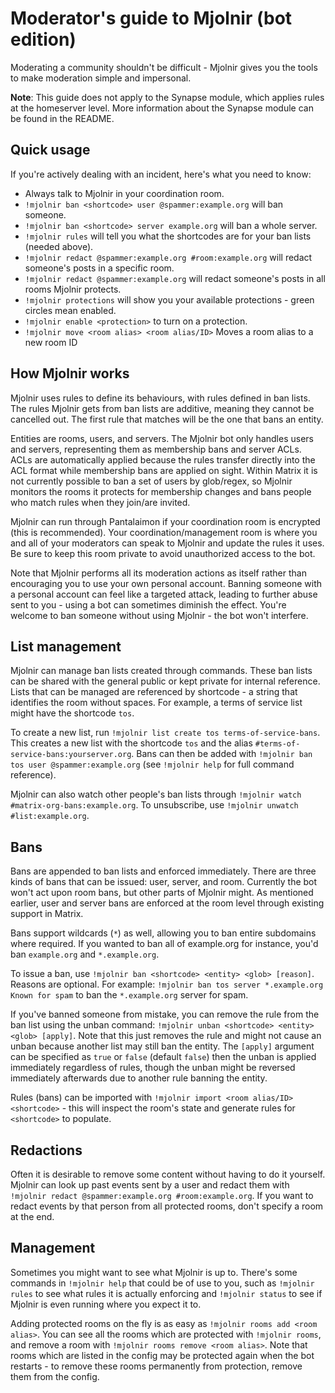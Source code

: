 # Moderator's guide to Mjolnir (bot edition)

Moderating a community shouldn't be difficult - Mjolnir gives you the tools to make moderation simple and 
impersonal.

**Note**: This guide does not apply to the Synapse module, which applies rules at the homeserver level. More
information about the Synapse module can be found in the README.

## Quick usage

If you're actively dealing with an incident, here's what you need to know:

* Always talk to Mjolnir in your coordination room.
* `!mjolnir ban <shortcode> user @spammer:example.org` will ban someone.
* `!mjolnir ban <shortcode> server example.org` will ban a whole server.
* `!mjolnir rules` will tell you what the shortcodes are for your ban lists (needed above).
* `!mjolnir redact @spammer:example.org #room:example.org` will redact someone's posts in a specific room.
* `!mjolnir redact @spammer:example.org` will redact someone's posts in all rooms Mjolnir protects.
* `!mjolnir protections` will show you your available protections - green circles mean enabled.
* `!mjolnir enable <protection>` to turn on a protection.
* `!mjolnir move <room alias> <room alias/ID>` Moves a room alias to a new room ID

## How Mjolnir works

Mjolnir uses rules to define its behaviours, with rules defined in ban lists. The rules Mjolnir gets from
ban lists are additive, meaning they cannot be cancelled out. The first rule that matches will be the one
that bans an entity.

Entities are rooms, users, and servers. The Mjolnir bot only handles users and servers, representing them
as membership bans and server ACLs. ACLs are automatically applied because the rules transfer directly into
the ACL format while membership bans are applied on sight. Within Matrix it is not currently possible to
ban a set of users by glob/regex, so Mjolnir monitors the rooms it protects for membership changes and
bans people who match rules when they join/are invited.

Mjolnir can run through Pantalaimon if your coordination room is encrypted (this is recommended). Your
coordination/management room is where you and all of your moderators can speak to Mjolnir and update the
rules it uses. Be sure to keep this room private to avoid unauthorized access to the bot.

Note that Mjolnir performs all its moderation actions as itself rather than encouraging you to use your
own personal account. Banning someone with a personal account can feel like a targeted attack, leading to
further abuse sent to you - using a bot can sometimes diminish the effect. You're welcome to ban someone
without using Mjolnir - the bot won't interfere.

## List management

Mjolnir can manage ban lists created through commands. These ban lists can be shared with the general
public or kept private for internal reference. Lists that can be managed are referenced by shortcode - a
string that identifies the room without spaces. For example, a terms of service list might have the shortcode
`tos`.

To create a new list, run `!mjolnir list create tos terms-of-service-bans`. This creates a new list with
the shortcode `tos` and the alias `#terms-of-service-bans:yourserver.org`. Bans can then be added with
`!mjolnir ban tos user @spammer:example.org` (see `!mjolnir help` for full command reference).

Mjolnir can also watch other people's ban lists through `!mjolnir watch #matrix-org-bans:example.org`.
To unsubscribe, use `!mjolnir unwatch #list:example.org`.

## Bans

Bans are appended to ban lists and enforced immediately. There are three kinds of bans that can be issued:
user, server, and room. Currently the bot won't act upon room bans, but other parts of Mjolnir might. As
mentioned earlier, user and server bans are enforced at the room level through existing support in Matrix.

Bans support wildcards (`*`) as well, allowing you to ban entire subdomains where required. If you wanted
to ban all of example.org for instance, you'd ban `example.org` and `*.example.org`.

To issue a ban, use `!mjolnir ban <shortcode> <entity> <glob> [reason]`. Reasons are optional. For example:
`!mjolnir ban tos server *.example.org Known for spam` to ban the `*.example.org` server for spam.

If you've banned someone from mistake, you can remove the rule from the ban list using the unban command:
`!mjolnir unban <shortcode> <entity> <glob> [apply]`. Note that this just removes the rule and might not
cause an unban because another list may still ban the entity. The `[apply]` argument can be specified as `true`
or `false` (default `false`) then the unban is applied immediately regardless of rules, though the unban
might be reversed immediately afterwards due to another rule banning the entity.

Rules (bans) can be imported with `!mjolnir import <room alias/ID> <shortcode>` - this will inspect the
room's state and generate rules for `<shortcode>` to populate.

## Redactions

Often it is desirable to remove some content without having to do it yourself. Mjolnir can look up past
events sent by a user and redact them with `!mjolnir redact @spammer:example.org #room:example.org`. If
you want to redact events by that person from all protected rooms, don't specify a room at the end.

## Management

Sometimes you might want to see what Mjolnir is up to. There's some commands in `!mjolnir help` that could
be of use to you, such as `!mjolnir rules` to see what rules it is actually enforcing and `!mjolnir status`
to see if Mjolnir is even running where you expect it to.

Adding protected rooms on the fly is as easy as `!mjolnir rooms add <room alias>`. You can see all the rooms
which are protected with `!mjolnir rooms`, and remove a room with `!mjolnir rooms remove <room alias>`. Note
that rooms which are listed in the config may be protected again when the bot restarts - to remove these rooms
permanently from protection, remove them from the config.
